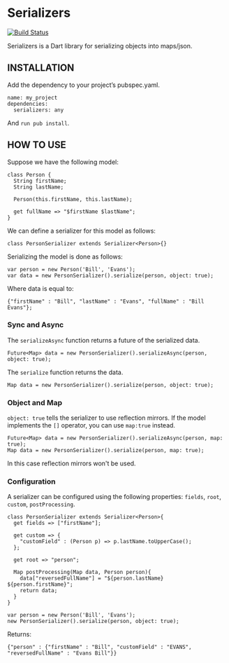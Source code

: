 # Serializers

[![Build Status](https://drone.io/github.com/vsavkin/serializers/status.png)](https://drone.io/github.com/vsavkin/serializers/latest)

Serializers is a Dart library for serializing objects into maps/json.


## INSTALLATION

Add the dependency to your project’s pubspec.yaml.

    name: my_project
    dependencies:
      serializers: any

And `run pub install`.

## HOW TO USE

Suppose we have the following model:

    class Person {
      String firstName;
      String lastName;

      Person(this.firstName, this.lastName);

      get fullName => "$firstName $lastName";
    }

We can define a serializer for this model as follows:

    class PersonSerializer extends Serializer<Person>{}

Serializing the model is done as follows:

    var person = new Person('Bill', 'Evans');
    var data = new PersonSerializer().serialize(person, object: true);

Where data is equal to:

    {"firstName" : "Bill", "lastName" : "Evans", "fullName" : "Bill Evans"};


### Sync and Async

The `serializeAsync` function returns a future of the serialized data.

    Future<Map> data = new PersonSerializer().serializeAsync(person, object: true);

The `serialize` function returns the data.

    Map data = new PersonSerializer().serialize(person, object: true);


### Object and Map

`object: true` tells the serializer to use reflection mirrors. If the model implements the `[]` operator, you can use `map:true` instead.

    Future<Map> data = new PersonSerializer().serializeAsync(person, map: true);
    Map data = new PersonSerializer().serialize(person, map: true);

In this case reflection mirrors won't be used.


### Configuration

A serializer can be configured using the following properties: `fields`, `root`, `custom`, `postProcessing`.

    class PersonSerializer extends Serializer<Person>{
      get fields => ["firstName"];

      get custom => {
        "customField" : (Person p) => p.lastName.toUpperCase();
      };

      get root => "person";

      Map postProcessing(Map data, Person person){
        data["reversedFullName"] = "${person.lastName} ${person.firstName}";
        return data;
      }
    }

    var person = new Person('Bill', 'Evans');
    new PersonSerializer().serialize(person, object: true);

Returns:

    {"person" : {"firstName" : "Bill", "customField" : "EVANS", "reversedFullName" : "Evans Bill"}}
